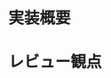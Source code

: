 <!-- 
TODO:以下の設定をしてください

- Reviewers
  - Webルーレットで決まったレビュワーを設定する
- Assignees
  - 自分を設定する
- Labels
  - 分類ラベル、納期ラベル、重要度ラベルをそれぞれ設定する
- Projects, Milestone, Development
  - 設定しない

-->

# 実装概要

# レビュー観点


